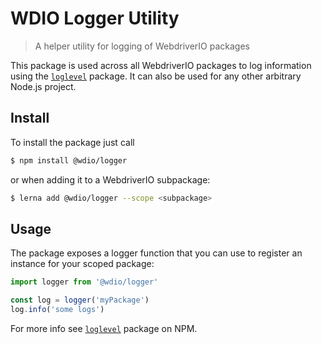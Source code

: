 WDIO Logger Utility
===================

> A helper utility for logging of WebdriverIO packages

This package is used across all WebdriverIO packages to log information using the [`loglevel`](https://www.npmjs.com/package/loglevel) package. It can also be used for any other arbitrary Node.js project.

## Install

To install the package just call

```sh
$ npm install @wdio/logger
```

or when adding it to a WebdriverIO subpackage:

```sh
$ lerna add @wdio/logger --scope <subpackage>
```

## Usage

The package exposes a logger function that you can use to register an instance for your scoped package:

```js
import logger from '@wdio/logger'

const log = logger('myPackage')
log.info('some logs')
```

For more info see [`loglevel`](https://www.npmjs.com/package/loglevel) package on NPM.
